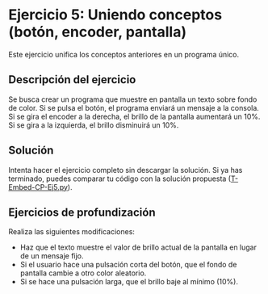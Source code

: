 # Ejercicio 5: Uniendo conceptos (botón, encoder, pantalla)
Este ejercicio unifica los conceptos anteriores en un programa único.

## Descripción del ejercicio
Se busca crear un programa que muestre en pantalla un texto sobre fondo de color. Si se pulsa el botón, el programa enviará un mensaje a la consola. Si se gira el encoder a la derecha, el brillo de la pantalla aumentará un 10%. Si se gira a la izquierda, el brillo disminuirá un 10%.

## Solución
Intenta hacer el ejercicio completo sin descargar la solución. Si ya has terminado, puedes comparar tu código con la solución propuesta ([T-Embed-CP-Ej5.py](T-Embed-CP-Ej5.py)).

## Ejercicios de profundización
Realiza las siguientes modificaciones:
- Haz que el texto muestre el valor de brillo actual de la pantalla en lugar de un mensaje fijo.
- Si el usuario hace una pulsación corta del botón, que el fondo de pantalla cambie a otro color aleatorio.
- Si se hace una pulsación larga, que el brillo baje al mínimo (10%).
